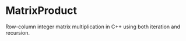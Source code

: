# MatrixProduct
Row-column integer matrix multiplication in C++ using both iteration and recursion.
